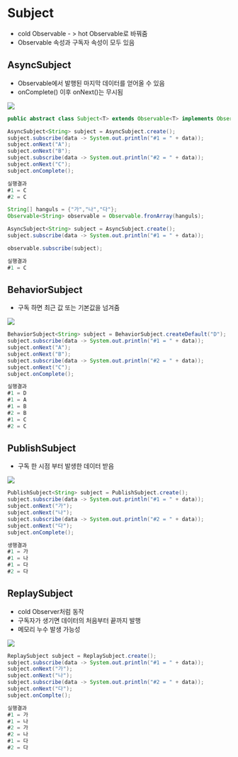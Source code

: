 # Subject
 * cold Observable - > hot Observable로 바꿔줌
 * Observable 속성과 구독자 속성이 모두 있음

## AsyncSubject
 * Observable에서 발행된 마지막 데이터를 얻어올 수 있음
 * onComplete() 이후 onNext()는 무시됨
 
<img src="http://reactivex.io/documentation/operators/images/S.AsyncSubject.png"/>

```Java
public abstract class Subject<T> extends Observable<T> implements Observer<T>
```
```Java
AsyncSubject<String> subject = AsyncSubject.create();
subject.subscribe(data -> System.out.println("#1 = " + data));
subject.onNext("A");
subject.onNext("B");
subject.subscribe(data -> System.out.println("#2 = " + data));
subject.onNext("C");
subject.onComplete();

실행결과
#1 = C
#2 = C
```
```java
String[] hanguls = {"가","나","다"};
Observable<String> observable = Observable.fronArray(hanguls);

AsyncSubject<String> subject = AsyncSubject.create();
subject.subscribe(data -> System.out.println("#1 = " + data));

observable.subscribe(subject);

실행결과
#1 = C
```

## BehaviorSubject
 * 구독 하면 최근 값 또는 기본값을 넘겨줌
 
<img src="http://reactivex.io/documentation/operators/images/S.BehaviorSubject.png"/>

```java
BehaviorSubject<String> subject = BehaviorSubject.createDefault("D");
subject.subscribe(data -> System.out.println("#1 = " + data));
subject.onNext("A");
subject.onNext("B");
subject.subscribe(data -> System.out.println("#2 = " + data));
subject.onNext("C");
subject.onComplete();

실행결과
#1 = D
#1 = A
#1 = B
#2 = B
#1 = C
#2 = C
```

## PublishSubject
 * 구독 한 시점 부터 발생한 데이터 받음
 
<img src="http://reactivex.io/documentation/operators/images/S.PublishSubject.png"/>

```java
PublishSubject<String> subject = PublishSubject.create();
subject.subscribe(data -> System.out.println("#1 = " + data));
subject.onNext("가");
subject.onNext("나");
subject.subscribe(data -> System.out.println("#2 = " + data));
subject.onNext("다");
subject.onComplete();

생행결과
#1 = 가
#1 = 나
#1 = 다
#2 = 다
```

## ReplaySubject
 * cold Observer처럼 동작
 * 구독자가 생기면 데이터의 처음부터 끝까지 발행
 * 메모리 누수 발생 가능성
 
<img src="http://reactivex.io/documentation/operators/images/S.ReplaySubject.png"/>

```java
ReplaySubject subject = ReplaySubject.create();
subject.subscribe(data -> System.out.println("#1 = " + data));
subject.onNext("가");
subject.onNext("나");
subject.subscribe(data -> System.out.println("#2 = " + data));
subject.onNext("다");
subject.onComplte();

실행결과
#1 = 가
#1 = 나
#2 = 가
#2 = 나
#1 = 다
#2 = 다
```
